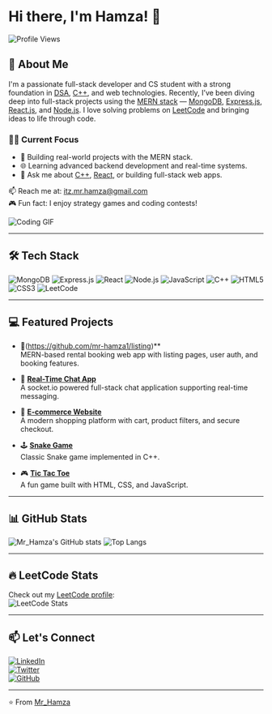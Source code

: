 # Hi there, I'm Hamza! 👋

![Profile Views](https://komarev.com/ghpvc/?username=Mr_Hamza&style=flat-square)

## 🚀 About Me

I'm a passionate full-stack developer and CS student with a strong foundation in [DSA](w), [C++](w), and web technologies. Recently, I’ve been diving deep into full-stack projects using the [MERN stack](w) — [MongoDB](w), [Express.js](w), [React.js](w), and [Node.js](w). I love solving problems on [LeetCode](w) and bringing ideas to life through code.

### 👨‍💻 Current Focus
- 🔧 Building real-world projects with the MERN stack.
- 🌐 Learning advanced backend development and real-time systems.
- 💬 Ask me about [C++](w), [React](w), or building full-stack web apps.

📫 Reach me at: [itz.mr.hamza@gmail.com](mailto:itz.mr.hamza@gmail.com)  
🎮 Fun fact: I enjoy strategy games and coding contests!

![Coding GIF](https://user-images.githubusercontent.com/12345678/123456789-abcdef.gif)

---

## 🛠️ Tech Stack

![MongoDB](https://img.shields.io/badge/MongoDB-47A248?style=for-the-badge&logo=mongodb&logoColor=white)
![Express.js](https://img.shields.io/badge/Express.js-000000?style=for-the-badge&logo=express&logoColor=white)
![React](https://img.shields.io/badge/React-20232A?style=for-the-badge&logo=react&logoColor=61DAFB)
![Node.js](https://img.shields.io/badge/Node.js-339933?style=for-the-badge&logo=node-dot-js&logoColor=white)
![JavaScript](https://img.shields.io/badge/JavaScript-F7DF1E?style=for-the-badge&logo=javascript&logoColor=black)
![C++](https://img.shields.io/badge/C++-00599C?style=for-the-badge&logo=cplusplus&logoColor=white)
![HTML5](https://img.shields.io/badge/HTML5-E34F26?style=for-the-badge&logo=html5&logoColor=white)
![CSS3](https://img.shields.io/badge/CSS3-1572B6?style=for-the-badge&logo=css3&logoColor=white)
![LeetCode](https://img.shields.io/badge/LeetCode-FFA116?style=for-the-badge&logo=leetcode&logoColor=white)

---

## 💻 Featured Projects

- 🏡(https://github.com/mr-hamza1/listing)**  
  MERN-based rental booking web app with listing pages, user auth, and booking features.

- 💬 **[Real-Time Chat App](https://github.com/yourusername/chat-app)**  
  A socket.io powered full-stack chat application supporting real-time messaging.

- 🛒 **[E-commerce Website](https://github.com/yourusername/ecommerce)**  
  A modern shopping platform with cart, product filters, and secure checkout.

- 🕹️ **[Snake Game](https://github.com/yourusername/snake-game)**  
  Classic Snake game implemented in C++.

- 🎮 **[Tic Tac Toe](https://github.com/yourusername/tic-tac-toe)**  
  A fun game built with HTML, CSS, and JavaScript.

---

## 📊 GitHub Stats

![Mr_Hamza's GitHub stats](https://github-readme-stats.vercel.app/api?username=Mr_Hamza&show_icons=true&theme=radical)
![Top Langs](https://github-readme-stats.vercel.app/api/top-langs/?username=Mr_Hamza&layout=compact&theme=radical)

---

## 🔥 LeetCode Stats

Check out my [LeetCode profile](https://leetcode.com/u/Mr_Hamza/):  
![LeetCode Stats](https://leetcode-stats-api.herokuapp.com/stats/u/Mr_Hamza?theme=dark)

---

## 📫 Let's Connect

[![LinkedIn](https://img.shields.io/badge/LinkedIn-0A66C2?style=for-the-badge&logo=linkedin&logoColor=white)](https://www.linkedin.com/in/yourprofile)  
[![Twitter](https://img.shields.io/badge/Twitter-1DA1F2?style=for-the-badge&logo=twitter&logoColor=white)](https://twitter.com/yourprofile)  
[![GitHub](https://img.shields.io/badge/GitHub-181717?style=for-the-badge&logo=github&logoColor=white)](https://github.com/Mr_Hamza)

---

⭐️ From [Mr_Hamza](https://github.com/Mr_Hamza)
